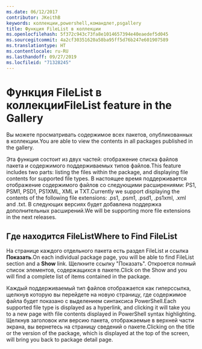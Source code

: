```yaml
---
ms.date: 06/12/2017
contributor: JKeithB
keywords: коллекции,powershell,командлет,psgallery
title: Функция FileList в коллекции
ms.openlocfilehash: 5f372c943c73fa8e1014657394e40eaedef5d045
ms.sourcegitcommit: 4a2cf30351620a58ba95ff5d76b247e601907589
ms.translationtype: HT
ms.contentlocale: ru-RU
ms.lasthandoff: 09/27/2019
ms.locfileid: "71328245"
---
```

# <a name="filelist-feature-in-the-gallery"></a><span data-ttu-id="0142e-103">Функция FileList в коллекции</span><span class="sxs-lookup"><span data-stu-id="0142e-103">FileList feature in the Gallery</span></span>

<span data-ttu-id="0142e-104">Вы можете просматривать содержимое всех пакетов, опубликованных в коллекции.</span><span class="sxs-lookup"><span data-stu-id="0142e-104">You are able to view the contents in all packages published in the gallery.</span></span>

<span data-ttu-id="0142e-105">Эта функция состоит из двух частей: отображение списка файлов пакета и содержимого поддерживаемых типов файлов.</span><span class="sxs-lookup"><span data-stu-id="0142e-105">This feature includes two parts: listing the files within the package, and displaying file contents for supported file types.</span></span> <span data-ttu-id="0142e-106">В настоящее время поддерживается отображение содержимого файлов со следующими расширениями: PS1, PSM1, PSD1, PS1XML, XML и TXT.</span><span class="sxs-lookup"><span data-stu-id="0142e-106">Currently we support displaying the contents of the following file extensions: .ps1, .psm1, .psd1, .ps1xml, .xml and .txt.</span></span> <span data-ttu-id="0142e-107">В следующих версиях будет добавлена поддержка дополнительных расширений.</span><span class="sxs-lookup"><span data-stu-id="0142e-107">We will be supporting more file extensions in the next releases.</span></span>

## <a name="where-to-find-filelist"></a><span data-ttu-id="0142e-108">Где находится FileList</span><span class="sxs-lookup"><span data-stu-id="0142e-108">Where to Find FileList</span></span>

<span data-ttu-id="0142e-109">На странице каждого отдельного пакета есть раздел FileList и ссылка **Показать**.</span><span class="sxs-lookup"><span data-stu-id="0142e-109">On each individual package page, you will be able to find FileList section and a **Show** link.</span></span> <span data-ttu-id="0142e-110">Щелкните ссылку "Показать". Откроется полный список элементов, содержащихся в пакете.</span><span class="sxs-lookup"><span data-stu-id="0142e-110">Click on the Show and you will find a complete list of items contained in the package.</span></span>

<span data-ttu-id="0142e-111">Каждый поддерживаемый тип файлов отображается как гиперссылка, щелкнув которую вы перейдете на новую страницу, где содержимое файла будет показано с выделением синтаксиса PowerShell.</span><span class="sxs-lookup"><span data-stu-id="0142e-111">Each supported file type is displayed as a hyperlink, and clicking it will take you to a new page with file contents displayed in PowerShell syntax highlighting.</span></span> <span data-ttu-id="0142e-112">Щелкнув заголовок или версию пакета, отображаемые в верхней части экрана, вы вернетесь на страницу сведений о пакете.</span><span class="sxs-lookup"><span data-stu-id="0142e-112">Clicking on the title or the version of the package, which is displayed at the top of the screen, will bring you back to package detail page.</span></span>
